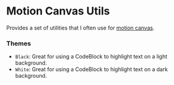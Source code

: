 # Motion Canvas Utils

Provides a set of utilities that I often use for [motion canvas](https://motioncanvas.io).

### Themes
- `Black`: Great for using a CodeBlock to highlight text on a light background.
- `White`: Great for using a CodeBlock to highlight text on a dark background.
